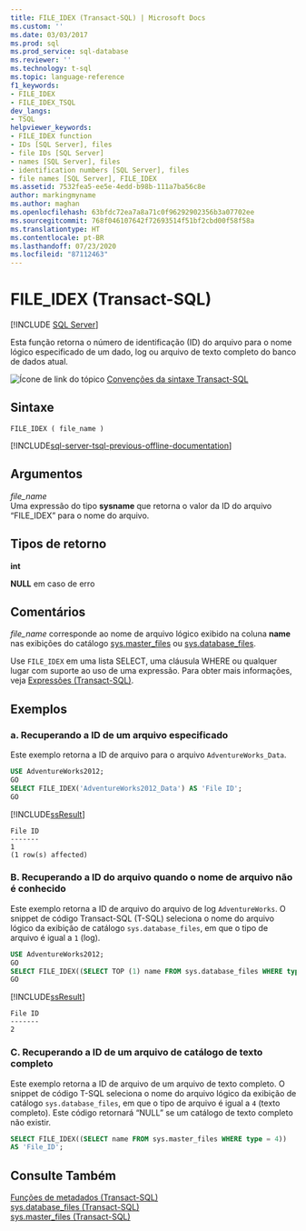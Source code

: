 ```yaml
---
title: FILE_IDEX (Transact-SQL) | Microsoft Docs
ms.custom: ''
ms.date: 03/03/2017
ms.prod: sql
ms.prod_service: sql-database
ms.reviewer: ''
ms.technology: t-sql
ms.topic: language-reference
f1_keywords:
- FILE_IDEX
- FILE_IDEX_TSQL
dev_langs:
- TSQL
helpviewer_keywords:
- FILE_IDEX function
- IDs [SQL Server], files
- file IDs [SQL Server]
- names [SQL Server], files
- identification numbers [SQL Server], files
- file names [SQL Server], FILE_IDEX
ms.assetid: 7532fea5-ee5e-4edd-b98b-111a7ba56c8e
author: markingmyname
ms.author: maghan
ms.openlocfilehash: 63bfdc72ea7a8a71c0f96292902356b3a07702ee
ms.sourcegitcommit: 768f046107642f72693514f51bf2cbd00f58f58a
ms.translationtype: HT
ms.contentlocale: pt-BR
ms.lasthandoff: 07/23/2020
ms.locfileid: "87112463"
---
```

# <a name="file_idex-transact-sql"></a>FILE_IDEX (Transact-SQL)
[!INCLUDE [SQL Server](../../includes/applies-to-version/sqlserver.md)]

Esta função retorna o número de identificação (ID) do arquivo para o nome lógico especificado de um dado, log ou arquivo de texto completo do banco de dados atual. 
  
![Ícone de link do tópico](../../database-engine/configure-windows/media/topic-link.gif "Ícone de link do tópico") [Convenções da sintaxe Transact-SQL](../../t-sql/language-elements/transact-sql-syntax-conventions-transact-sql.md)  
  
## <a name="syntax"></a>Sintaxe  
  
```  
FILE_IDEX ( file_name )  
```  
  
[!INCLUDE[sql-server-tsql-previous-offline-documentation](../../includes/sql-server-tsql-previous-offline-documentation.md)]

## <a name="arguments"></a>Argumentos
 *file_name*  
Uma expressão do tipo **sysname** que retorna o valor da ID do arquivo “FILE_IDEX” para o nome do arquivo. 
  
## <a name="return-types"></a>Tipos de retorno  
**int**  
  
**NULL** em caso de erro  
  
## <a name="remarks"></a>Comentários  
*file_name* corresponde ao nome de arquivo lógico exibido na coluna **name** nas exibições do catálogo [sys.master_files](../../relational-databases/system-catalog-views/sys-master-files-transact-sql.md) ou [sys.database_files](../../relational-databases/system-catalog-views/sys-database-files-transact-sql.md).  
  
Use `FILE_IDEX` em uma lista SELECT, uma cláusula WHERE ou qualquer lugar com suporte ao uso de uma expressão. Para obter mais informações, veja [Expressões &#40;Transact-SQL&#41;](../../t-sql/language-elements/expressions-transact-sql.md).  
  
## <a name="examples"></a>Exemplos  
  
### <a name="a-retrieving-the-file-id-of-a-specified-file"></a>a. Recuperando a ID de um arquivo especificado  
Este exemplo retorna a ID de arquivo para o arquivo `AdventureWorks_Data`.  
  
```sql  
USE AdventureWorks2012;  
GO  
SELECT FILE_IDEX('AdventureWorks2012_Data') AS 'File ID';  
GO  
```  
  
 [!INCLUDE[ssResult](../../includes/ssresult-md.md)]  
  
```  
File ID   
-------   
1  
(1 row(s) affected)  
```  
  
### <a name="b-retrieving-the-file-id-when-the-file-name-is-not-known"></a>B. Recuperando a ID do arquivo quando o nome de arquivo não é conhecido  
Este exemplo retorna a ID de arquivo do arquivo de log `AdventureWorks`. O snippet de código Transact-SQL (T-SQL) seleciona o nome do arquivo lógico da exibição de catálogo `sys.database_files`, em que o tipo de arquivo é igual a `1` (log).  
  
```sql  
USE AdventureWorks2012;  
GO  
SELECT FILE_IDEX((SELECT TOP (1) name FROM sys.database_files WHERE type = 1)) AS 'File ID';  
GO  
```  
  
 [!INCLUDE[ssResult](../../includes/ssresult-md.md)]  
  
```  
File ID   
-------   
2  
```  
  
### <a name="c-retrieving-the-file-id-of-a-full-text-catalog-file"></a>C. Recuperando a ID de um arquivo de catálogo de texto completo  
Este exemplo retorna a ID de arquivo de um arquivo de texto completo. O snippet de código T-SQL seleciona o nome do arquivo lógico da exibição de catálogo `sys.database_files`, em que o tipo de arquivo é igual a `4` (texto completo). Este código retornará “NULL” se um catálogo de texto completo não existir.
  
```sql  
SELECT FILE_IDEX((SELECT name FROM sys.master_files WHERE type = 4))  
AS 'File_ID';  
```  
  
## <a name="see-also"></a>Consulte Também  
 [Funções de metadados &#40;Transact-SQL&#41;](../../t-sql/functions/metadata-functions-transact-sql.md)   
 [sys.database_files &#40;Transact-SQL&#41;](../../relational-databases/system-catalog-views/sys-database-files-transact-sql.md)   
 [sys.master_files &#40;Transact-SQL&#41;](../../relational-databases/system-catalog-views/sys-master-files-transact-sql.md)  
  
  
